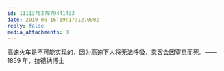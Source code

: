 ```yaml
---
id: 111137527879441433
date: 2019-06-16T19:17:12.000Z
reply: false
media_attachments: 0
---
```


高速火车是不可能实现的，因为高速下人将无法呼吸，乘客会因窒息而死。——1859 年，拉德纳博士

